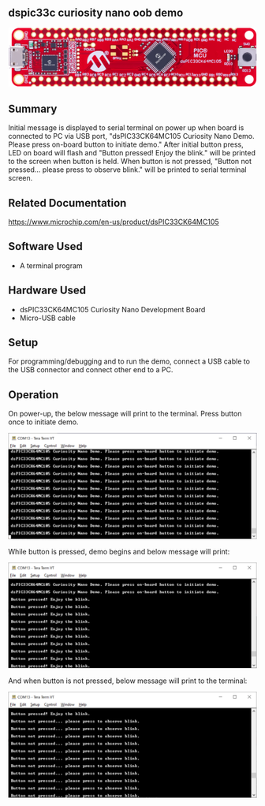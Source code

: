 ## dspic33c curiosity nano oob demo

![image](images/220920-MC16-PHOTO-EV88G73A-Front-Transparent.png)

## Summary
Initial message is displayed to serial terminal on power up when board is connected to PC via USB port, "dsPIC33CK64MC105 Curiosity Nano Demo. Please press on-board button to initiate demo."
After initial button press, LED on board will flash and "Button pressed! Enjoy the blink." will be printed to the screen when button is held. When button is not pressed, "Button not pressed... please press to observe blink." will be printed to serial terminal screen.

## Related Documentation
https://www.microchip.com/en-us/product/dsPIC33CK64MC105

## Software Used 
- A terminal program

## Hardware Used
- dsPIC33CK64MC105 Curiosity Nano Development Board
- Micro-USB cable

## Setup
For programming/debugging and to run the demo, connect a USB cable to the USB connector and connect other end to a PC. 


## Operation
On power-up, the below message will print to the terminal. Press button once to initiate demo. 

![image](images/welcome-33CK-c-nano.png)

While button is pressed, demo begins and below message will print:

![image](images/button-press-33CK-c-nano.png)

And when button is not pressed, below message will print to the terminal:

![image](images/no-press-33CK-c-nano.png)


